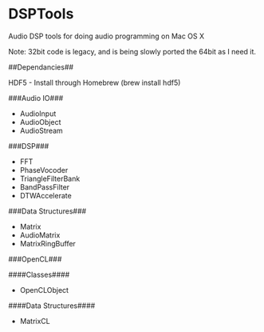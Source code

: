 DSPTools
========

Audio DSP tools for doing audio programming on Mac OS X

Note: 32bit code is legacy, and is being slowly ported the 64bit as I need it.

##Dependancies##

HDF5 - Install through Homebrew (brew install hdf5)

###Audio IO###

-   AudioInput
-   AudioObject
-   AudioStream

###DSP###

-   FFT
-   PhaseVocoder
-   TriangleFilterBank
-   BandPassFilter
-   DTWAccelerate

###Data Structures###

-   Matrix
-   AudioMatrix
-   MatrixRingBuffer

###OpenCL###

####Classes####

-   OpenCLObject

####Data Structures####

-   MatrixCL